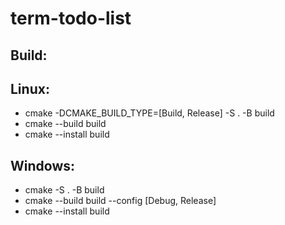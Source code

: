 # term-todo-list

## Build: 
 
## Linux:
 * cmake -DCMAKE_BUILD_TYPE=[Build, Release] -S . -B build
 * cmake --build build
 * cmake --install build

## Windows:
 * cmake -S . -B build
 * cmake --build build --config [Debug, Release]
 * cmake --install build

